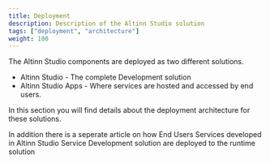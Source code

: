 ```yaml
---
title: Deployment
description: Description of the Altinn Studio solution
tags: ["deployment", "architecture"]
weight: 100
---
```


The Altinn Studio components are deployed as two different solutions. 

* Altinn Studio - The complete Development solution
* Altinn Studio Apps - Where services are hosted and accessed by end users. 

In this section you will find details about the deployment architecture for these solutions. 

In addition there is a seperate article on how End Users Services developed in Altinn Studio 
Service Development solution are deployed to the runtime solution






